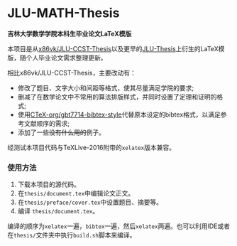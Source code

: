 JLU-MATH-Thesis
===============

**吉林大学数学学院本科生毕业论文LaTeX模版**

本项目是从[x86vk/JLU-CCST-Thesis](https://github.com/x86vk/JLU-CCST-Thesis)以及更早的[JLU-Thesis](https://code.google.com/archive/p/jlu-thesis/)上衍生的LaTeX模版，随个人毕业论文需求整理更新。

相比x86vk/JLU-CCST-Thesis，主要改动有：

* 修改了题目、文字大小和间距等格式，使其尽量满足学院的要求;
* 删减了在数学论文中不常用的算法排版样式，并同时设置了定理和证明的格式;
* 使用[CTeX-org/gbt7714-bibtex-style](https://github.com/CTeX-org/gbt7714-bibtex-style)代替原本设定的bibtex格式，以满足参考文献顺序的需求;
* 添加了一些<s>没有什么用的</s>例子。

经测试本项目代码与TeXLive-2016附带的`xelatex`版本兼容。

### 使用方法

1. 下载本项目的源代码。
2. 在`thesis/document.tex`中编辑论文正文。
3. 在`thesis/preface/cover.tex`中设置题目、摘要等。
4. 编译 `thesis/document.tex`。

编译的顺序为`xelatex`一遍，`bibtex`一遍，然后`xelatex`两遍。也可以利用IDE或者在`thesis/`文件夹中执行`build.sh`脚本来编译。
